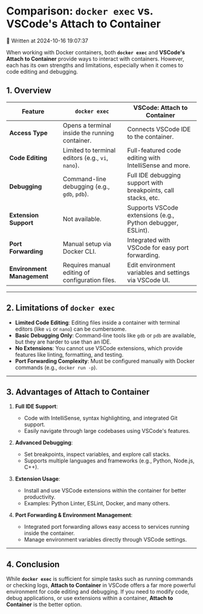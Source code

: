 # Comparison: `docker exec` vs. VSCode's Attach to Container

📅 Written at 2024-10-16 19:07:37

When working with Docker containers, both **`docker exec`** and **VSCode's Attach to Container** provide ways to interact with containers. However, each has its own strengths and limitations, especially when it comes to code editing and debugging.

## 1. Overview

| Feature                    | `docker exec`                                     | VSCode: Attach to Container                                    |
| -------------------------- | ------------------------------------------------- | -------------------------------------------------------------- |
| **Access Type**            | Opens a terminal inside the running container.    | Connects VSCode IDE to the container.                          |
| **Code Editing**           | Limited to terminal editors (e.g., `vi`, `nano`). | Full-featured code editing with IntelliSense and more.         |
| **Debugging**              | Command-line debugging (e.g., `gdb`, `pdb`).      | Full IDE debugging support with breakpoints, call stacks, etc. |
| **Extension Support**      | Not available.                                    | Supports VSCode extensions (e.g., Python debugger, ESLint).    |
| **Port Forwarding**        | Manual setup via Docker CLI.                      | Integrated with VSCode for easy port forwarding.               |
| **Environment Management** | Requires manual editing of configuration files.   | Edit environment variables and settings via VSCode UI.         |

---

## 2. Limitations of `docker exec`

- **Limited Code Editing**: Editing files inside a container with terminal editors (like `vi` or `nano`) can be cumbersome.
- **Basic Debugging Only**: Command-line tools like `gdb` or `pdb` are available, but they are harder to use than an IDE.
- **No Extensions**: You cannot use VSCode extensions, which provide features like linting, formatting, and testing.
- **Port Forwarding Complexity**: Must be configured manually with Docker commands (e.g., `docker run -p`).

---

## 3. Advantages of Attach to Container

1. **Full IDE Support**:

   - Code with IntelliSense, syntax highlighting, and integrated Git support.
   - Easily navigate through large codebases using VSCode's features.

2. **Advanced Debugging**:

   - Set breakpoints, inspect variables, and explore call stacks.
   - Supports multiple languages and frameworks (e.g., Python, Node.js, C++).

3. **Extension Usage**:

   - Install and use VSCode extensions within the container for better productivity.
   - Examples: Python Linter, ESLint, Docker, and many others.

4. **Port Forwarding & Environment Management**:
   - Integrated port forwarding allows easy access to services running inside the container.
   - Manage environment variables directly through VSCode settings.

---

## 4. Conclusion

While **`docker exec`** is sufficient for simple tasks such as running commands or checking logs, **Attach to Container** in VSCode offers a far more powerful environment for code editing and debugging. If you need to modify code, debug applications, or use extensions within a container, **Attach to Container** is the better option.
